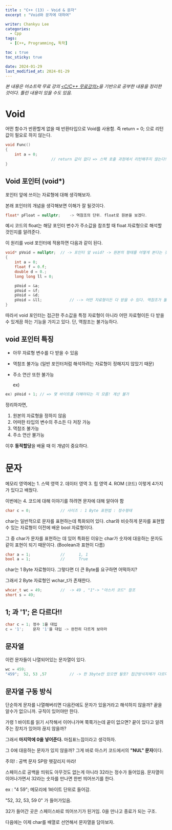 ```yaml
---
title : "C++ (13) - Void & 문자"
excerpt : "Void와 문자에 대하여"

writer: Chankyu Lee
categories: 
  - Cpp
tags:   
  - [C++, Programming, 독학]

toc : true 
toc_sticky: true

date: 2024-01-29
last_modified_at: 2024-01-29
---
```

*본 내용은 어소트락 무료 강의 [<C/C++ 무료강의>](https://youtube.com/playlist?list=PL4SIC1d_ab-aOxWPucn31NHkQvNPHK1D1&si=6MBoz7-uiAULrHoQ "어소트락 게임아카데미 Youtube 재생목록 - C/C++ 무료강의")을 기반으로 공부한 내용을 정리한 것이다. 틀린 내용이 있을 수도 있음.*

# Void 
어떤 함수가 반환할게 없을 때 반환타입으로 Void를 사용함. 
즉 return = 0; 으로 리턴값이 필요로 하지 않는다.

```cpp
void Func()
{
    int a = 0;
                    // return 값이 없다 => 스택 호출 과정에서 리턴해주지 않는다!
}
```

## Void 포인터 (void*)
포인터 앞에 쓰이는 자료형에 대해 생각해보자.

 본래 포인터의 개념을 생각해보면 이해가 잘 될것이다.

```cpp
float* pFloat = nullptr;    -> 역참조의 단위. float로 원본을 보겠다.
``````

예시 코드의 float는 해당 포인터 변수가 주소값을 참조할 때 float 자료형으로 해석할 것인지를 알려준다. 

이 원리를 void 포인터에 적용하면 다음과 같이 된다.
```cpp
void* pVoid = nullptr;  // -> 포인터 앞 void? -> 원본의 형태를 어떻게 본다는 것을 정하지 않은 것!! 역참조의 단위가 없다는 뜻 => 어떤 변수의 주소든 다 받을 수 있다.
{
    int a = 0;
    float f = 0.f;
    double d = 0.;
    long long ll = 0;

    pVoid = &a;
    pVoid = &f;
    pVoid = &d;
    pVoid = &ll;            // --> 어떤 자료형이든 다 받을 수 있다. 역참조가 불가능 하다.
}
```

따라서 void 포인터는 접근한 주소값을 특정 자료형이 아니라 어떤 자료형이든 다 받을 수 있게끔 하는 기능을 가지고 있다. 단, 역참조는 불가능하다. 

## void 포인터 특징 
* 아무 자료형 변수를 다 받을 수 있음
* 역참조 불가능 (일반 포인터처럼 해석하려는 자료형이 정해지지 않았기 때문)
* 주소 연산 또한 불가능 

    ex)
```cpp
ex) pVoid + 1; // => 몇 바이트를 더해야되는 지 모름! 계산 불가
```
정리하자면,            
             
1. 원본의 자료형을 정하지 않음
2. 어떠한 타입의 변수의 주소든 다 저장 가능
3. 역참조 불가능
4. 주소 연산 불가능

이후 **동적할당**을 배울 때 이 개념이 중요하다.

# 문자

메모리 영역에는 1. 스택 영역 2. 데이터 영역 3. 힙 영역 4. ROM (코드) 이렇게 4가지가 있다고 배웠다.

이번에는 4. 코드에 대해 이야기를 하려면 문자에 대해 알아야 함
```cpp
char c = 0;             // 사이즈 : 1 Byte 표현법 : 정수형태
```
char는 일반적으로 문자를 표현하는데 특화되어 있다. char와 비슷하게 문자를 표현할 수 있는 자료형이 이전에 배운 bool 자료형이다. 

그 중 char가 문자를 표현하는 데 있어 특화된 이유는 char가 숫자에 대응하는 문자도 같이 표현이 되기 때문이다. (Boolean과 표현이 다름)

```cpp
char a = 1;             //      1, 1
bool a = 1;             //      True
```

char는 1 Byte 자료형이다. 그렇다면 더 큰 Byte를 요구하면 어떡하지?

그래서 2 Byte 자료형인 wchar_t가 존재한다.

```cpp
whcar_t wc = 49;        //  -> 49 , "1"-> "아스키 코드" 참조
short s = 49;       
```

## 1; 과 '1'; 은 다르다!!

```cpp
char c = 1; 정수 1을 대입
c = '1';    문자 '1'을 대입 -> 완전히 다르게 보아라
``````

## 문자열
이런 문자들이 나열되어있는 문자열이 있다.

```cpp
wc = 459;
"459";  52, 53 ,57          // -> 한 3byte만 있으면 될듯? 접근방식자체가 다르다! 
```

## 문자열 구동 방식
단순하게 문자를 나열해버리면 다음칸에도 문자가 있을거라고 해석하지 않을까? 끝을 알수가 없으니까. 규칙이 있어야만 한다.

가령 1 바이트를 읽기 시작해서 이어나가며 쭉쭉가는데 끝이 없으면? 끝이 있다고 알려주는 장치가 있어야 끊지 않을까? 

그래서 **마지막에 0을 넣어준다.** 마침표느낌이라고 생각하자.

그 0에 대응하는 문자가 있지 않을까? 그게 바로 아스키 코드에서의 **"NUL" 문자**이다. 

주의! : 공백 문자 SP랑 헷갈리지 마라! 

스페이스로 공백을 띄워도 아무것도 없는게 아니라 32라는 정수가 들어있음. 문자열이 이어나가면서 32라는 숫자를 만나면 한번 띄어쓰기를 한다.

ex : "4 59"; 메모리에 1바이트 단위로 들어감. 

"52, 32, 53, 59 0" 가 들어가있음. 

32가 들어간 곳은 스페이스바로 띄어쓰기가 된거임. 0을 만나고 종료가 되는 구조.

다음에는 이제 char를 배열로 선언해서 문자열을 담아보자.